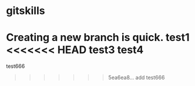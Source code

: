 # gitskills
Creating a new branch is quick.
test1
<<<<<<< HEAD
test3
test4
=======
test666
>>>>>>> 5ea6ea8... add test666
